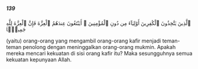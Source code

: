 ##### 139

<span class="ayah">ٱلَّذِينَ يَتَّخِذُونَ ٱلْكَٰفِرِينَ أَوْلِيَآءَ مِن دُونِ ٱلْمُؤْمِنِينَ ۚ أَيَبْتَغُونَ عِندَهُمُ ٱلْعِزَّةَ فَإِنَّ ٱلْعِزَّةَ لِلَّهِ جَمِيعًۭا</span>

<span class="ayah_translation">(yaitu) orang-orang yang mengambil orang-orang kafir menjadi teman-teman penolong dengan meninggalkan orang-orang mukmin. Apakah mereka mencari kekuatan di sisi orang kafir itu? Maka sesungguhnya semua kekuatan kepunyaan Allah.</span>
